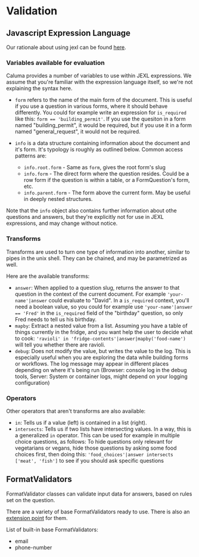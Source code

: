 # Validation

## Javascript Expression Language

Our rationale about using jexl can be found [here](jexl.md).

### Variables available for evaluation

Caluma provides a number of variables to use within JEXL expressions. We assume
that you're familiar with the expression language itself, so we're not
explaining the syntax here.

* `form` refers to the name of the main form of the document. This is useful if
  you use a question in various forms, where it should behave differently. You
  could for example write an expression for `is_required` like this:
  `form == 'building_permit'`. If you use the quesiton in a form named
  "building_permit", it would be required, but if you use it in a form named
  "general_request", it would not be required.

* `info` is a data structure containing information about the document and it's
  form. It's typology is roughly as outlined below. Common access patterns are:

  - `info.root.form` - Same as `form`, gives the root form's slug
  - `info.form` - The direct form where the question resides. Could be a row
    form if the question is within a table, or a FormQuestion's form, etc.
  - `info.parent.form` - The form above the current form. May be useful in
    deeply nested structures.

Note that the `info` object also contains further information about othe
questions and answers, but they're explicitly not for use in JEXL expressions,
and may change without notice.

### Transforms

Transforms are used to turn one type of information into another, similar to
pipes in the unix shell. They can be chained, and may be parametrized as well.

Here are the available transforms:

* `answer`: When applied to a question slug, returns the answer to that question
  in the context of the current document. For example `'your-name'|answer` could
  evaluate to "David". In a `is_required` context, you'll need a boolean value,
  so you could for example use `'your-name'|answer == 'Fred'` in the `is_required`
  field of the "birthday" question, so only Fred needs to tell us his birthday.
* `mapby`: Extract a nested value from a list. Assuming you have a table of
  things currently in the fridge, and you want help the user to decide what to cook:
  `'ravioli' in 'fridge-contents'|answer|mapby('food-name')` will tell you whether
  there are ravioli.
* `debug`: Does not modify the value, but writes the value to the log. This is
  especially useful when you are exploring the data while building forms or
  workflows. The log message may appear in different places depending on
  where it's being run (Browser: console log in the debug tools, Server:
  System or container logs, might depend on your logging configuration)

### Operators

Other operators that aren't transforms are also available:

* `in`: Tells us if a value (left) is contained in a list (right).
* `intersects`: Tells us if two lists have intersecting values.
  In a way, this is a generalized `in` operator. This can be used
  for example in multiple choice questions, as follows:
  To hide questions only relevant for vegetarians or vegans, hide those
  questions by asking some food choices first, then doing this:
  `'food_choices'|answer intersects ['meat', 'fish']` to see if you should
  ask specific questions

## FormatValidators

FormatValidator classes can validate input data for answers, based on rules set on the question.

There are a variety of base FormatValidators ready to use. There is also an [extension
point](extending.md#formatvalidator-classes) for them.

List of built-in base FormatValidators:

* email
* phone-number
